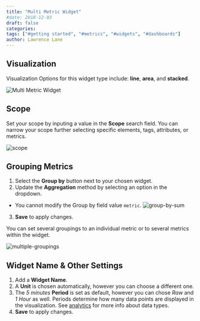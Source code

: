 ```yaml
---
title: "Multi Metric Widget"
#date: 2018-12-03
draft: false
categories:
tags: ["#getting started", "#metrics", "#widgets", "#dashboards"]
author: Lawrence Lane
---
```


## Visualization

Visualization Options for this widget type include: **line**, **area**, and **stacked**.

![Multi Metric Widget](/images/multi-metric-widget/multi-metric-widget.png)

## Scope

Set your scope by inputing a value in the **Scope** search field. You can narrow your scope further selecting specific elements, tags, attributes, or metrics.

![scope](/images/multi-metric-widget/scope.png)

## Grouping Metrics

1. Select the **Group by** button next to your chosen widget.
2. Update the **Aggregation** method by selecting an option in the dropdown.
  - You cannot modify the Group by field value `metric`.
![group-by-sum](/images/multi-metric-widget/group-by-sum.png)
3. **Save** to apply changes.

You can set several groupings to an individual metric or to several metrics within the widget.

![multiple-groupings](/images/multi-metric-widget/multiple-groupings.png)

## Widget Name & Other Settings

1. Add a **Widget Name**.
2. A **Unit** is chosen automatically, however you can choose a different one.
3. The _5 minutes_ **Period** is set as default, however you can chose _Raw_ and _1 Hour_ as well. Periods determine how many data points are displayed in the visualization. See [analytics][1] for more info about data types.
4. **Save** to apply changes.

[1]: /data-visualization/analytics/
